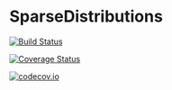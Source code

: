 # SparseDistributions

[![Build Status](https://travis-ci.org/Paalon/SparseDistributions.jl.svg?branch=master)](https://travis-ci.org/Paalon/SparseDistributions.jl)

[![Coverage Status](https://coveralls.io/repos/Paalon/SparseDistributions.jl/badge.svg?branch=master&service=github)](https://coveralls.io/github/Paalon/SparseDistributions.jl?branch=master)

[![codecov.io](http://codecov.io/github/Paalon/SparseDistributions.jl/coverage.svg?branch=master)](http://codecov.io/github/Paalon/SparseDistributions.jl?branch=master)
